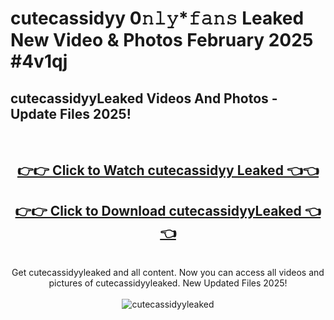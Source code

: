 # cutecassidyy 0𝚗𝚕𝚢*𝚏𝚊𝚗𝚜 Leaked New Video & Photos February 2025 #4v1qj

<h2>cutecassidyyLeaked Videos And Photos - Update Files 2025!</h2>
<br>
<div align="center">
<h2><a href="https://mediaupload.pro?title=cutecassidyy&ref=11F" rel="nofollow">👉👉 Click to Watch cutecassidyy Leaked 👈👈</a></h2>
<h2><a href="https://mediaupload.pro?title=cutecassidyy&ref=11F" rel="nofollow">👉👉 Click to Download cutecassidyyLeaked 👈👈</a></h2>
<br>
Get cutecassidyyleaked and all content. Now you can access all videos and pictures of cutecassidyyleaked. New Updated Files 2025!
<br>
<br>
<a href="https://mediaupload.pro?title=cutecassidyy&ref=11F" rel="nofollow" data-target="animated-image.originalLink"><img src="https://i.ibb.co/Gkj2r4b/banner.png" alt="cutecassidyyleaked" style="max-width: 100%; display: inline-block;" data-target="animated-image.originalImage"></a>
</div>
<br>

